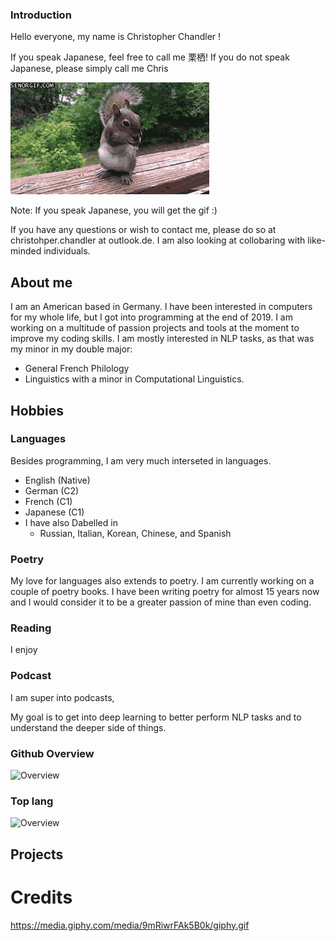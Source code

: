 ### Introduction

Hello everyone, my name is Christopher Chandler ! 

If you speak Japanese, feel free to call me 栗栖! If you do not speak Japanese, please simply call me Chris 

![gift](giphy.gif)

Note: 
If you speak Japanese, you will get the gif :) 

If you have any questions or wish to contact me, please do so at christohper.chandler at outlook.de. I am also looking at collobaring with like-minded individuals. 

## About me 


I am an American  based in Germany. I have been interested in computers for my whole life, but I got into programming at the end of 2019. I am working on a multitude of passion projects and tools at the moment to improve my coding skills. I am mostly interested in NLP tasks, as that was my minor in my double major: 
* General French Philology
* Linguistics with a minor in Computational Linguistics. 

## Hobbies 

### Languages

Besides programming, I am very much interseted in languages. 
* English (Native)
* German (C2)
* French (C1)
* Japanese (C1)
* I have also Dabelled in 
  * Russian, Italian, Korean, Chinese, and Spanish 

### Poetry
My love for languages also extends to poetry. I am currently working on a couple of poetry books. I have been writing poetry for almost 15 years now and I would consider it to be a greater passion of mine than even coding. 

### Reading 

I enjoy 

### Podcast 

I am super into podcasts, 

My goal is to get into deep learning to better perform NLP tasks and to understand the deeper side of things. 


### Github Overview
![Overview](https://github-readme-stats.vercel.app/api?username=christopher-chandler&theme=cobalt)

### Top lang
![Overview](https://github-readme-stats.vercel.app/api/top-langs/?username=christopher-chandler&theme=cobalt)


## Projects 



# Credits 
https://media.giphy.com/media/9mRiwrFAk5B0k/giphy.gif
